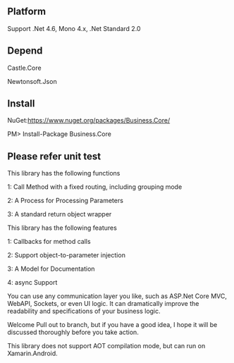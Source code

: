 ## Platform

Support .Net 4.6, Mono 4.x, .Net Standard 2.0

## Depend

Castle.Core

Newtonsoft.Json

## Install

NuGet:https://www.nuget.org/packages/Business.Core/

PM> Install-Package Business.Core

## Please refer unit test

This library has the following functions

1: Call Method with a fixed routing, including grouping mode

2: A Process for Processing Parameters

3: A standard return object wrapper

This library has the following features

1: Callbacks for method calls

2: Support object-to-parameter injection

3: A Model for Documentation

4: async Support

You can use any communication layer you like, such as ASP.Net Core MVC, WebAPI, Sockets, or even UI logic. It can dramatically improve the readability and specifications of your business logic.

Welcome Pull out to branch, but if you have a good idea, I hope it will be discussed thoroughly before you take action.

This library does not support AOT compilation mode, but can run on Xamarin.Android.